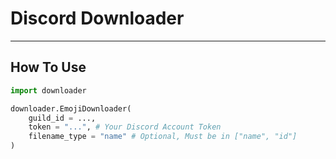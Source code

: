 # Discord Downloader

---

## How To Use

```py
import downloader

downloader.EmojiDownloader(
    guild_id = ...,
    token = "...", # Your Discord Account Token
    filename_type = "name" # Optional, Must be in ["name", "id"]
)
```